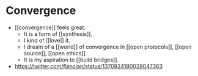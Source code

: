 # Convergence

- [[convergence]] feels great. 
  - It is a form of [[synthesis]].
  - I kind of [[love]] it.
  - I dream of a [[world]] of convergence in [[open protocols]], [[open source]], [[open ethics]].
  - It is my aspiration to [[build bridges]].
- https://twitter.com/flancian/status/1370824180028047363


